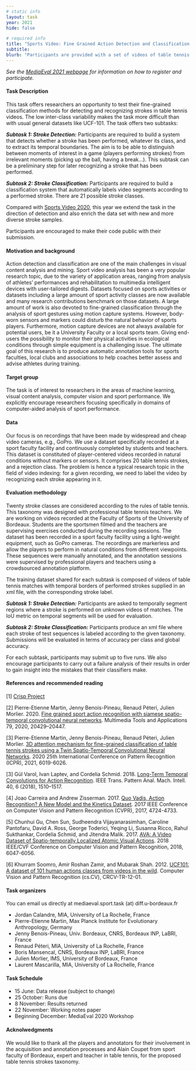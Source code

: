 ```yaml
---
# static info
layout: task
year: 2021
hide: false 

# required info
title: "Sports Video: Fine Grained Action Detection and Classification of Table Tennis Strokes from videos"
subtitle: 
blurb: "Participants are provided with a set of videos of table tennis games and are required to analyze them (i.e., carry out classification and detection of strokes). The ultimate goal of this research is to produce automatic annotation tools for sport faculties, local clubs and associations to help coaches to better assess and advise athletes during training."
---
```


<!-- # please respect the structure below-->
*See the [MediaEval 2021 webpage](https://multimediaeval.github.io/editions/2021/) for information on how to register and participate.*

#### Task Description
This task offers researchers an opportunity to test their fine-grained classification methods for detecting and recognizing strokes in table tennis videos. The low inter-class variability makes the task more difficult than with usual general datasets like UCF-101. The task offers two subtasks:

***Subtask 1: Stroke Detection:*** Participants are required to build a system that detects whether a stroke has been performed, whatever its class, and to extract its temporal boundaries. The aim is to be able to distinguish between moments of interest in a game (players performing strokes) from irrelevant moments (picking up the ball, having a break…). This subtask can be a preliminary step for later recognizing a stroke that has been performed. 

***Subtask 2: Stroke Classification:*** Participants are required to build a classification system that automatically labels video segments according to a performed stroke. There are 21 possible stroke classes. 

Compared with [Sports Video 2020](https://multimediaeval.github.io/editions/2020/tasks/sportsvideo/), this year we extend the task in the direction of detection and also enrich the data set with new and more diverse stroke samples. 

Participants are encouraged to make their code public with their submission.

#### Motivation and background
Action detection and classification are one of the main challenges in visual content analysis and mining. Sport video analysis has been a very popular research topic, due to the variety of application areas, ranging from analysis of athletes’ performances and rehabilitation to multimedia intelligent devices with user-tailored digests. Datasets focused on sports activities or datasets including a large amount of sport activity classes are now available and many research contributions benchmark on those datasets. A large amount of work is also devoted to fine-grained classification through the analysis of sport gestures using motion capture systems. However, body-worn sensors and markers could disturb the natural behavior of sports players. Furthermore, motion capture devices are not always available for potential users, be it a University Faculty or a local sports team. Giving end-users the possibility to monitor their physical activities in ecological conditions through simple equipment is a challenging issue. The ultimate goal of this research is to produce automatic annotation tools for sports faculties, local clubs and associations to help coaches better assess and advise athletes during training. 

#### Target group
The task is of interest to researchers in the areas of machine learning, visual content analysis, computer vision and sport performance. We explicitly encourage researchers focusing specifically in domains of computer-aided analysis of sport performance. 

#### Data
Our focus is on recordings that have been made by widespread and cheap video cameras, e.g., GoPro. We use a dataset specifically recorded at a sport faculty facility and continuously completed by students and teachers. This dataset is constituted of player-centered videos recorded in natural conditions without markers or sensors. It comprises 20 table tennis strokes, and a rejection class. The problem is hence a typical research topic in the field of video indexing: for a given recording, we need to label the video by recognizing each stroke appearing in it.

#### Evaluation methodology
Twenty stroke classes are considered according to the rules of table tennis. This taxonomy was designed with professional table tennis teachers. We are working on videos recorded at the Faculty of Sports of the University of Bordeaux. Students are the sportsmen filmed and the teachers are supervising exercises conducted during the recording sessions. The dataset has been recorded in a sport faculty facility using a light-weight equipment, such as GoPro cameras. The recordings are markerless and allow the players to perform in natural conditions from different viewpoints. These sequences were manually annotated, and the annotation sessions were supervised by professional players and teachers using a crowdsourced annotation platform.

The training dataset shared for each subtask is composed of videos of table tennis matches with temporal borders of performed strokes supplied in an xml file, with the corresponding stroke label.

***Subtask 1: Stroke Detection:***  Participants are asked to temporally segment regions where a stroke is performed on unknown videos of matches. The IoU metric on temporal segments will be used for evaluation. 

***Subtask 2: Stroke Classification:***  Participants produce an xml file where each stroke of test sequences is labeled according to the given taxonomy. Submissions will be evaluated in terms of accuracy per class and global accuracy. 

For each subtask, participants may submit up to five runs. We also encourage participants to carry out a failure analysis of their results in order to gain insight into the mistakes that their classifiers make.

#### References and recommended reading
<!-- # Please use the ACM format for references https://www.acm.org/publications/authors/reference-formatting (but no DOI needed)-->
<!-- # The paper title should be a hyperlink leading to the paper online-->
<!-- # The logic of the ordering of the papers is not clear. Can they be alphabetical?-->

[1] [Crisp Project](https://github.com/P-eMartin/crisp)

[2] Pierre-Etienne Martin, Jenny Benois-Pineau, Renaud Péteri, Julien Morlier. 2020. [Fine grained sport action recognition with siamese spatio-temporal convolutional neural networks](https://link.springer.com/epdf/10.1007/s11042-020-08917-3). Multimedia Tools and Applications 79, 2020, 20429–20447.

[3] Pierre-Etienne Martin, Jenny Benois-Pineau, Renaud Péteri, Julien Morlier. [3D attention mechanism for fine-grained classification of table tennis strokes using a Twin Spatio-Temporal Convolutional Neural Networks](https://hal.archives-ouvertes.fr/hal-02977646/document). 2020 25th International Conference on Pattern Recognition (ICPR), 2021, 6019-6026.

[3] Gül Varol, Ivan Laptev, and Cordelia Schmid. 2018. [Long-Term Temporal Convolutions for Action Recognition](https://arxiv.org/pdf/1604.04494.pdf). IEEE Trans. Pattern Anal. Mach. Intell. 40, 6 (2018), 1510–1517.

[4] Joao Carreira and Andrew Zisserman. 2017. [Quo Vadis, Action Recognition? A New Model and the Kinetics Dataset](https://arxiv.org/pdf/1705.07750.pdf). 2017 IEEE Conference on Computer Vision and Pattern Recognition (CVPR), 2017, 4724-4733.

[5] Chunhui Gu, Chen Sun, Sudheendra Vijayanarasimhan, Caroline Pantofaru, David A. Ross, George Toderici, Yeqing Li, Susanna Ricco, Rahul Sukthankar, Cordelia Schmid, and Jitendra Malik. 2017. [AVA: A Video Dataset of Spatio-temporally Localized Atomic Visual Actions](http://openaccess.thecvf.com/content_cvpr_2018/papers/Gu_AVA_A_Video_CVPR_2018_paper.pdf). 2018 IEEE/CVF Conference on Computer Vision and Pattern Recognition, 2018, 6047-6056.

[6] Khurram Soomro, Amir Roshan Zamir, and Mubarak Shah. 2012. [UCF101: A dataset of 101 human actions classes from videos in the wild](https://arxiv.org/pdf/1212.0402.pdf). Computer Vision and Pattern Recognition (cs.CV), CRCV-TR-12-01.

#### Task organizers
You can email us directly at mediaeval.sport.task (at) diff.u-bordeaux.fr 

* Jordan Calandre, MIA, University of La Rochelle, France 
* Pierre-Etienne Martin, Max Planck Institute for Evolutionary Anthropology, Germany 
* Jenny Benois-Pineau, Univ. Bordeaux, CNRS, Bordeaux INP, LaBRI, France 
* Renaud Péteri, MIA, University of La Rochelle, France 
* Boris Mansencal, CNRS, Bordeaux INP, LaBRI, France 
* Julien Morlier, IMS, University of Bordeaux, France 
* Laurent Mascarilla, MIA, University of La Rochelle, France 

#### Task Schedule
* 15 June: Data release (subject to change) <!-- # Replace XX with your date. We suggest setting the date in June-July-->
* 25 October: Runs due <!-- # Replace XX with your date. We suggest setting enough time in order to have enough time to assess and return the results by the Results returned deadline-->
* 8 November: Results returned  <!-- Replace XX with your date. Latest possible should be 15 November-->
* 22 November: Working notes paper  <!-- Fixed. Please do not change. Exact date to be decided-->
* Beginning December: MediaEval 2020 Workshop <!-- Fixed. Please do not change. Exact date to be decided-->

#### Acknolwedgments
We would like to thank all the players and annotators for their involvement in the acquisition and annotation processes and Alain Coupet from sport faculty of Bordeaux, expert and teacher in table tennis, for the proposed table tennis strokes taxonomy.
